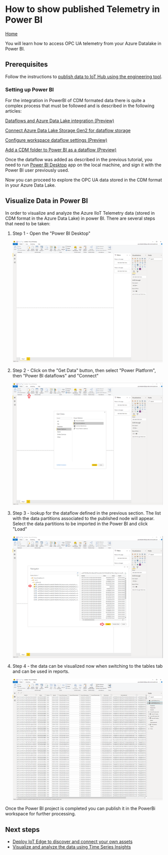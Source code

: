 # How to show published Telemetry in Power BI

[Home](readme.md)

You will learn how to access OPC UA telemetry from your Azure Datalake in Power BI.

## Prerequisites

Follow the instructions to [publish data to IoT Hub using the engineering tool](tut-publish-data.md).

### Setting up Power BI

For the integration in PowerBI of CDM formated data there is quite a complex process that must be followed and is described in the following articles:

[Dataflows and Azure Data Lake integration (Preview)](https://docs.microsoft.com/en-us/power-bi/service-dataflows-azure-data-lake-integration)

[Connect Azure Data Lake Storage Gen2 for dataflow storage](https://docs.microsoft.com/en-us/power-bi/service-dataflows-connect-azure-data-lake-storage-gen2)

[Configure workspace dataflow settings (Preview)](https://docs.microsoft.com/en-us/power-bi/service-dataflows-configure-workspace-storage-settings)

[Add a CDM folder to Power BI as a dataflow (Preview)](https://docs.microsoft.com/en-us/power-bi/service-dataflows-add-cdm-folder)

Once the dataflow was added as described in the previous tutorial, you need to run [Power BI Desktop](https://docs.microsoft.com/en-us/power-bi/desktop-quickstart-connect-to-data#prerequisites) app on the local machine, and sign it with the Power BI user previously used.

Now you can proceed to explore the OPC UA data stored in the CDM format in your Azure Data Lake. 

## Visualize Data in Power BI

In order to visualize and analyze the Azure IIoT Telemetry data (stored in CDM format in the Azure Data Lake) in power BI. There are several steps that need to be taken:

1. Step 1 - Open the "Power BI Desktop"
   
    ![Step 1](../media/tut-power-bi-cdm-step1.png)

2. Step 2 - Click on the "Get Data" button, then select "Power Platform", then "Power BI dataflows" and "Connect"
   
    ![Step 2](../media/tut-power-bi-cdm-step2.png)

3. Step 3 - lookup for the dataflow defined in the previous section. The list with the data partitions associated to the published node will appear. Select the data partitions to be imported in the Power BI and click "Load"
   
    ![Step 3](../media/tut-power-bi-cdm-step3.png)

4. Step 4 - the data can be visualized now when switching to the tables tab and can be used in reports.

    ![Step 4](../media/tut-power-bi-cdm-step4.png)

Once the Power BI project is completed you can publish it in the PowerBi workspace for further processing.

## Next steps

- [Deploy IoT Edge to discover and connect your own assets](../deploy/howto-install-iot-edge.md)
- [Visualize and analyze the data using Time Series Insights](tut-timeseriesinsights.md)
